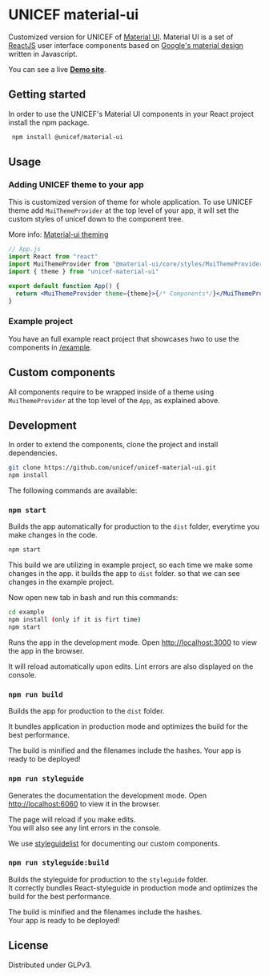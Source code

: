 # UNICEF material-ui

Customized version for UNICEF of [Material UI](https://material-ui.com/). Material UI is a set of [ReactJS](http://reactjs.org) user interface components based on [Google's material design](https://material.io/design/) written in Javascript.

You can see a live **[Demo site](https://unicef.github.io/unicef-material-ui/)**.

## Getting started

In order to use the UNICEF's Material UI components in your React project install the npm package.

```bash
 npm install @unicef/material-ui
```

## Usage

### Adding UNICEF theme to your app

This is customized version of theme for whole application.
To use UNICEF theme add `MuiThemeProvider` at the top level of your app, it will set the custom styles of unicef down to the component tree.

More info: <a href="https://material-ui.com/styles/advanced/#theming">Material-ui theming</a>

```jsx
// App.js
import React from "react"
import MuiThemeProvider from "@material-ui/core/styles/MuiThemeProvider"
import { theme } from "unicef-material-ui"

export default function App() {
  return <MuiThemeProvider theme={theme}>{/* Components*/}</MuiThemeProvider>
}
```

### Example project

You have an full example react project that showcases hwo to use the components in [/example](https://github.com/unicef/unicef-material-ui/tree/master/example]example/).

## Custom components

All components require to be wrapped inside of a theme using `MuiThemeProvider` at the top level of the `App`, as explained above.

## Development

In order to extend the components, clone the project and install dependencies.

```bash
git clone https://github.com/unicef/unicef-material-ui.git
npm install
```

The following commands are available:

### `npm start`

Builds the app automatically for production to the `dist` folder, everytime you make changes in the code.

```bash
npm start
```

This build we are utilizing in example project, so each time we make some changes in the app. it builds the app to `dist` folder. so that we can see changes in the example project.

Now open new tab in bash and run this commands:

```bash
cd example
npm install (only if it is firt time)
npm start
```

Runs the app in the development mode. Open [http://localhost:3000](http://localhost:3000) to view the app in the browser.

It will reload automatically upon edits. Lint errors are also displayed on the console.

### `npm run build`

Builds the app for production to the `dist` folder.

It bundles application in production mode and optimizes the build for the best performance.

The build is minified and the filenames include the hashes.
Your app is ready to be deployed!

### `npm run styleguide`

Generates the documentation the development mode.
Open [http://localhost:6060](http://localhost:6060) to view it in the browser.

The page will reload if you make edits.<br>
You will also see any lint errors in the console.

We use [styleguidelist](https://react-styleguidist.js.org/) for documenting our custom components.

### `npm run styleguide:build`

Builds the styleguide for production to the `styleguide` folder.<br>
It correctly bundles React-styleguide in production mode and optimizes the build for the best performance.

The build is minified and the filenames include the hashes.<br>
Your app is ready to be deployed!

## License

Distributed under GLPv3.
